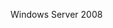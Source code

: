 <Token xmlns:xlink="http://www.w3.org/1999/xlink">Windows Server 2008</Token>

<!--HONumber=May16_HO2-->


